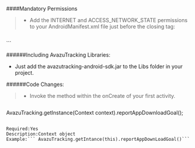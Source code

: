 ####Mandatory Permissions 

>- Add the INTERNET and ACCESS_NETWORK_STATE permissions to your AndroidManifest.xml file just before the closing </manifest> tag:   

> ```xml
   <uses-permission android:name="android.permission.INTERNET" />      
   <uses-permission android:name="android.permission.ACCESS_NETWORK_STATE" />
   ```
    
######Including AvazuTracking Libraries:   
- Just add the avazutracking-android-sdk.jar to the Libs folder in your project.
   
   
######Code Changes:  
>- Invoke the method within the onCreate of your first activity.

>  ```java
   AvazuTracking.getInstance(Context context).reportAppDownloadGoal();   
   ```
   
   Required:Yes   
   Description:Context object   
   Example:``` AvazuTracking.getIntance(this).reportAppDownLoadGoal()```
